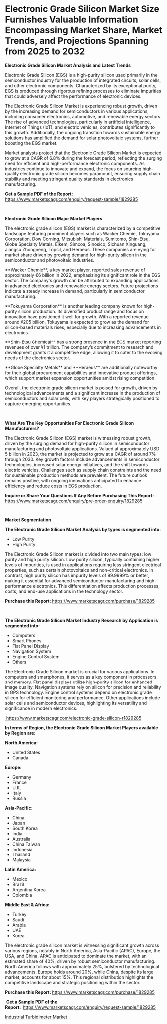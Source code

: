 <p><h1>Electronic Grade Silicon Market Size Furnishes Valuable Information Encompassing Market Share, Market Trends, and Projections Spanning from 2025 to 2032</h1></p><p><strong>Electronic Grade Silicon Market Analysis and Latest Trends</strong></p>
<p><p>Electronic Grade Silicon (EGS) is a high-purity silicon used primarily in the semiconductor industry for the production of integrated circuits, solar cells, and other electronic components. Characterized by its exceptional purity, EGS is produced through rigorous refining processes to eliminate impurities that could adversely affect the performance of electronic devices.</p><p>The Electronic Grade Silicon Market is experiencing robust growth, driven by the increasing demand for semiconductors in various applications, including consumer electronics, automotive, and renewable energy sectors. The rise of advanced technologies, particularly in artificial intelligence, Internet of Things (IoT), and electric vehicles, contributes significantly to this growth. Additionally, the ongoing transition towards sustainable energy solutions has amplified the demand for solar photovoltaic systems, further boosting the EGS market.</p><p>Market analysts project that the Electronic Grade Silicon Market is expected to grow at a CAGR of 6.8% during the forecast period, reflecting the surging need for efficient and high-performance electronic components. As industries continue to innovate and expand, the focus on sourcing high-quality electronic grade silicon becomes paramount, ensuring supply chain stability and meeting stringent quality standards in electronics manufacturing.</p></p>
<p><strong>Get a Sample PDF of the Report:&nbsp;</strong> <a href="https://www.marketscagr.com/enquiry/request-sample/1829285?utm_campaign=2480&utm_medium=2&utm_source=Github&utm_content=ia&utm_term=06042025&utm_id=electronic-grade-silicon">https://www.marketscagr.com/enquiry/request-sample/1829285</a></p>
<p>&nbsp;</p>
<p><strong>Electronic Grade Silicon Major Market Players</strong></p>
<p><p>The electronic grade silicon (EGS) market is characterized by a competitive landscape featuring prominent players such as Wacker Chemie, Tokuyama Corporation, Dow Corning, Mitsubishi Materials, Sumitomo, Shin-Etsu, Globe Specialty Metals, Elkem, Simcoa, Sinosico, Sichuan Xinguang, Jiangsu Zhongneng, Topsil, and Heraeus. These companies are vying for market share driven by growing demand for high-purity silicon in the semiconductor and photovoltaic industries.</p><p>**Wacker Chemie**, a key market player, reported sales revenue of approximately €6 billion in 2022, emphasizing its significant role in the EGS sector. The company's growth can be attributed to expanding applications in advanced electronics and renewable energy sectors. Future projections indicate a steady increase in demand, particularly in semiconductor manufacturing.</p><p>**Tokuyama Corporation** is another leading company known for high-purity silicon production. Its diversified product range and focus on innovation have positioned it well for growth. With a reported revenue around ¥205 billion, Tokuyama is expected to grow as the demand for silicon-based materials rises, especially due to increasing advancements in electronics.</p><p>**Shin-Etsu Chemical** has a strong presence in the EGS market reporting revenues of over ¥1 trillion. The company’s commitment to research and development grants it a competitive edge, allowing it to cater to the evolving needs of the electronics sector.</p><p>**Globe Specialty Metals** and **Heraeus** are additionally noteworthy for their global procurement capabilities and innovative product offerings, which support market expansion opportunities amidst rising competition.</p><p>Overall, the electronic grade silicon market is poised for growth, driven by technological advancements and a significant increase in the production of semiconductors and solar cells, with key players strategically positioned to capture emerging opportunities.</p></p>
<p>&nbsp;</p>
<p><strong>What Are The Key Opportunities For Electronic Grade Silicon Manufacturers?</strong></p>
<p><p>The Electronic Grade Silicon (EGS) market is witnessing robust growth, driven by the surging demand for high-purity silicon in semiconductor manufacturing and photovoltaic applications. Valued at approximately USD 5 billion in 2023, the market is projected to grow at a CAGR of around 7% through 2030. Key growth factors include advancements in semiconductor technologies, increased solar energy initiatives, and the shift towards electric vehicles. Challenges such as supply chain constraints and the need for sustainable production methods are prevalent. The future outlook remains positive, with ongoing innovations anticipated to enhance efficiency and reduce costs in EGS production.</p></p>
<p><strong>Inquire or Share Your Questions If Any Before Purchasing This Report:</strong> <a href="https://www.marketscagr.com/enquiry/pre-order-enquiry/1829285?utm_campaign=2480&utm_medium=2&utm_source=Github&utm_content=ia&utm_term=06042025&utm_id=electronic-grade-silicon">https://www.marketscagr.com/enquiry/pre-order-enquiry/1829285</a></p>
<p>&nbsp;</p>
<p><strong>Market Segmentation</strong></p>
<p><strong>The Electronic Grade Silicon Market Analysis by types is segmented into:</strong></p>
<p><ul><li>Low Purity</li><li>High Purity</li></ul></p>
<p><p>The Electronic Grade Silicon market is divided into two main types: low purity and high purity silicon. Low purity silicon, typically containing higher levels of impurities, is used in applications requiring less stringent electrical properties, such as certain photovoltaics and non-critical electronics. In contrast, high purity silicon has impurity levels of 99.9999% or better, making it essential for advanced semiconductor manufacturing and high-performance electronics. This differentiation affects production processes, costs, and end-use applications in the technology sector.</p></p>
<p><strong>Purchase this Report:&nbsp;</strong><a href="https://www.marketscagr.com/purchase/1829285?utm_campaign=2480&utm_medium=2&utm_source=Github&utm_content=ia&utm_term=06042025&utm_id=electronic-grade-silicon">https://www.marketscagr.com/purchase/1829285</a></p>
<p>&nbsp;</p>
<p><strong>The Electronic Grade Silicon Market Industry Research by Application is segmented into:</strong></p>
<p><ul><li>Computers</li><li>Smart Phones</li><li>Flat Panel Display</li><li>Navigation System</li><li>Engine Control System</li><li>Others</li></ul></p>
<p><p>The Electronic Grade Silicon market is crucial for various applications. In computers and smartphones, it serves as a key component in processors and memory. Flat panel displays utilize high-purity silicon for enhanced image quality. Navigation systems rely on silicon for precision and reliability in GPS technology. Engine control systems depend on electronic grade silicon for efficient monitoring and performance. Other applications include solar cells and semiconductor devices, highlighting its versatility and significance in modern electronics.</p></p>
<p><a href="https://www.marketscagr.com/electronic-grade-silicon-r1829285?utm_campaign=2480&utm_medium=2&utm_source=Github&utm_content=ia&utm_term=06042025&utm_id=electronic-grade-silicon">&nbsp;https://www.marketscagr.com/electronic-grade-silicon-r1829285</a></p>
<p><strong>In terms of Region, the Electronic Grade Silicon Market Players available by Region are:</strong></p>
<p>
    <p> <strong> North America: </strong>
        <ul>
            <li>United States</li>
            <li>Canada</li>
        </ul>
        </p> 
    <p> <strong> Europe: </strong>
        <ul>
            <li>Germany</li>
            <li>France</li>
            <li>U.K.</li>
            <li>Italy</li>
            <li>Russia</li>
        </ul>
        </p> 
    <p> <strong> Asia-Pacific: </strong>
        <ul>
            <li>China</li>
            <li>Japan</li>
            <li>South Korea</li>
            <li>India</li>
            <li>Australia</li>
            <li>China Taiwan</li>
            <li>Indonesia</li>
            <li>Thailand</li>
            <li>Malaysia</li>
        </ul>
        </p> 
    <p> <strong> Latin America: </strong>
        <ul>
            <li>Mexico</li>
            <li>Brazil</li>
            <li>Argentina Korea</li>
            <li>Colombia</li>
        </ul>
        </p> 
    <p> <strong> Middle East & Africa: </strong>
        <ul>
            <li>Turkey</li>
            <li>Saudi</li>
            <li>Arabia</li>
            <li>UAE</li>
            <li>Korea</li>
        </ul>
    </p>
    </p>
<p><p>The electronic grade silicon market is witnessing significant growth across various regions, notably in North America, Asia-Pacific (APAC), Europe, the USA, and China. APAC is anticipated to dominate the market, with an estimated share of 40%, driven by robust semiconductor manufacturing. North America follows with approximately 25%, bolstered by technological advancements. Europe holds around 20%, while China, despite its large market, accounts for about 15%. This regional distribution highlights the competitive landscape and strategic positioning within the sector.</p></p>
<p><strong>Purchase this Report: </strong><a href="https://www.marketscagr.com/purchase/1829285?utm_campaign=2480&utm_medium=2&utm_source=Github&utm_content=ia&utm_term=06042025&utm_id=electronic-grade-silicon">https://www.marketscagr.com/purchase/1829285</a></p>
<p>&nbsp;<strong>Get a Sample PDF of the Report:&nbsp;&nbsp;</strong><a href="https://www.marketscagr.com/enquiry/request-sample/1829285?utm_campaign=2480&utm_medium=2&utm_source=Github&utm_content=ia&utm_term=06042025&utm_id=electronic-grade-silicon">https://www.marketscagr.com/enquiry/request-sample/1829285</a></p>
<p><strong></strong></p>
<p><p><a href="https://github.com/pelahotayabe/Market-Research-Report-List-1/blob/main/industrial-turbidimeter-market.md?utm_campaign=2480&utm_medium=2&utm_source=Github&utm_content=ia&utm_term=06042025&utm_id=electronic-grade-silicon">Industrial Turbidimeter Market</a></p></p>